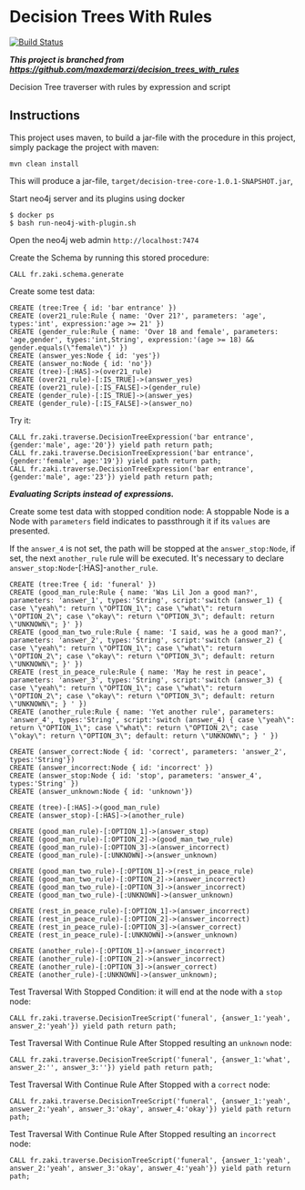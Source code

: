 # Decision Trees With Rules

[![Build Status](https://travis-ci.org/zaki-fr/decision-tree-core.svg?branch=master)](https://travis-ci.org/zaki-fr/decision-tree-core)

***This project is branched from https://github.com/maxdemarzi/decision_trees_with_rules***

Decision Tree traverser with rules by expression and script

Instructions
------------ 

This project uses maven, to build a jar-file with the procedure in this project, simply package the project with maven:

    mvn clean install

This will produce a jar-file, `target/decision-tree-core-1.0.1-SNAPSHOT.jar`,

Start neo4j server and its plugins using docker

```shellscript
$ docker ps
$ bash run-neo4j-with-plugin.sh
```

Open the neo4j web admin `http://localhost:7474`

Create the Schema by running this stored procedure:

    CALL fr.zaki.schema.generate
    
Create some test data:

    CREATE (tree:Tree { id: 'bar entrance' })
    CREATE (over21_rule:Rule { name: 'Over 21?', parameters: 'age', types:'int', expression:'age >= 21' })
    CREATE (gender_rule:Rule { name: 'Over 18 and female', parameters: 'age,gender', types:'int,String', expression:'(age >= 18) && gender.equals(\"female\")' })
    CREATE (answer_yes:Node { id: 'yes'})
    CREATE (answer_no:Node { id: 'no'})
    CREATE (tree)-[:HAS]->(over21_rule)
    CREATE (over21_rule)-[:IS_TRUE]->(answer_yes)
    CREATE (over21_rule)-[:IS_FALSE]->(gender_rule)
    CREATE (gender_rule)-[:IS_TRUE]->(answer_yes)
    CREATE (gender_rule)-[:IS_FALSE]->(answer_no)
    
Try it:

    CALL fr.zaki.traverse.DecisionTreeExpression('bar entrance', {gender:'male', age:'20'}) yield path return path;
    CALL fr.zaki.traverse.DecisionTreeExpression('bar entrance', {gender:'female', age:'19'}) yield path return path;
    CALL fr.zaki.traverse.DecisionTreeExpression('bar entrance', {gender:'male', age:'23'}) yield path return path;     
    
    
***Evaluating Scripts instead of expressions.***

Create some test data with stopped condition node: A stoppable Node is a Node with `parameters` field indicates to passthrough it if its `values` are presented.

If the `answer_4` is not set, the path will be stopped at the `answer_stop:Node`, if set, the next `another_rule` rule will be executed. It's necessary to declare `answer_stop:Node`-[:HAS]-`another_rule`.

    CREATE (tree:Tree { id: 'funeral' })
    CREATE (good_man_rule:Rule { name: 'Was Lil Jon a good man?', parameters: 'answer_1', types:'String', script:'switch (answer_1) { case \"yeah\": return \"OPTION_1\"; case \"what\": return \"OPTION_2\"; case \"okay\": return \"OPTION_3\"; default: return \"UNKNOWN\"; }' })
    CREATE (good_man_two_rule:Rule { name: 'I said, was he a good man?', parameters: 'answer_2', types:'String', script:'switch (answer_2) { case \"yeah\": return \"OPTION_1\"; case \"what\": return \"OPTION_2\"; case \"okay\": return \"OPTION_3\"; default: return \"UNKNOWN\"; }' })
    CREATE (rest_in_peace_rule:Rule { name: 'May he rest in peace', parameters: 'answer_3', types:'String', script:'switch (answer_3) { case \"yeah\": return \"OPTION_1\"; case \"what\": return \"OPTION_2\"; case \"okay\": return \"OPTION_3\"; default: return \"UNKNOWN\"; } ' })
    CREATE (another_rule:Rule { name: 'Yet another rule', parameters: 'answer_4', types:'String', script:'switch (answer_4) { case \"yeah\": return \"OPTION_1\"; case \"what\": return \"OPTION_2\"; case \"okay\": return \"OPTION_3\"; default: return \"UNKNOWN\"; } ' })
    
    CREATE (answer_correct:Node { id: 'correct', parameters: 'answer_2', types:'String'})
    CREATE (answer_incorrect:Node { id: 'incorrect' })
    CREATE (answer_stop:Node { id: 'stop', parameters: 'answer_4', types:'String' })
    CREATE (answer_unknown:Node { id: 'unknown'})
    
    CREATE (tree)-[:HAS]->(good_man_rule)
    CREATE (answer_stop)-[:HAS]->(another_rule)

    CREATE (good_man_rule)-[:OPTION_1]->(answer_stop)
    CREATE (good_man_rule)-[:OPTION_2]->(good_man_two_rule)
    CREATE (good_man_rule)-[:OPTION_3]->(answer_incorrect)
    CREATE (good_man_rule)-[:UNKNOWN]->(answer_unknown)

    CREATE (good_man_two_rule)-[:OPTION_1]->(rest_in_peace_rule)
    CREATE (good_man_two_rule)-[:OPTION_2]->(answer_incorrect)
    CREATE (good_man_two_rule)-[:OPTION_3]->(answer_incorrect)
    CREATE (good_man_two_rule)-[:UNKNOWN]->(answer_unknown)

    CREATE (rest_in_peace_rule)-[:OPTION_1]->(answer_incorrect)
    CREATE (rest_in_peace_rule)-[:OPTION_2]->(answer_incorrect)
    CREATE (rest_in_peace_rule)-[:OPTION_3]->(answer_correct)
    CREATE (rest_in_peace_rule)-[:UNKNOWN]->(answer_unknown)

    CREATE (another_rule)-[:OPTION_1]->(answer_incorrect)
    CREATE (another_rule)-[:OPTION_2]->(answer_incorrect)
    CREATE (another_rule)-[:OPTION_3]->(answer_correct)
    CREATE (another_rule)-[:UNKNOWN]->(answer_unknown);  

Test Traversal With Stopped Condition: it will end at the node with a `stop` node:
    
    CALL fr.zaki.traverse.DecisionTreeScript('funeral', {answer_1:'yeah', answer_2:'yeah'}) yield path return path;

Test Traversal With Continue Rule After Stopped resulting an `unknown` node:

    CALL fr.zaki.traverse.DecisionTreeScript('funeral', {answer_1:'what', answer_2:'', answer_3:''}) yield path return path;

Test Traversal With Continue Rule After Stopped with a `correct` node:

    CALL fr.zaki.traverse.DecisionTreeScript('funeral', {answer_1:'yeah', answer_2:'yeah', answer_3:'okay', answer_4:'okay'}) yield path return path;

Test Traversal With Continue Rule After Stopped resulting an `incorrect` node:

    CALL fr.zaki.traverse.DecisionTreeScript('funeral', {answer_1:'yeah', answer_2:'yeah', answer_3:'okay', answer_4:'yeah'}) yield path return path;